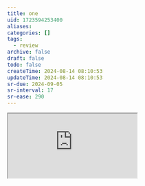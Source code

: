```yaml
---
title: one
uid: 1723594253400
aliases:
categories: []
tags:
  - review
archive: false
draft: false
todo: false
createTime: 2024-08-14 08:10:53
updateTime: 2024-08-14 08:10:53
sr-due: 2024-09-05
sr-interval: 17
sr-ease: 290
---
```


<iframe
  class="iframe_full"
  src="https://dict.youdao.com/result?word=one&lang=en"
>
</iframe>
